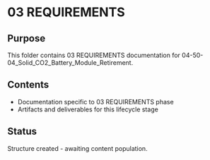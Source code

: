 # 03 REQUIREMENTS

## Purpose
This folder contains 03 REQUIREMENTS documentation for 04-50-04_Solid_CO2_Battery_Module_Retirement.

## Contents
- Documentation specific to 03 REQUIREMENTS phase
- Artifacts and deliverables for this lifecycle stage

## Status
Structure created - awaiting content population.

